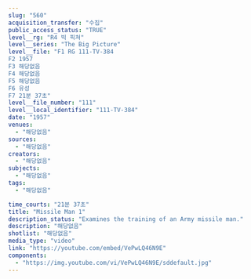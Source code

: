 ```yaml
---
slug: "560"
acquisition_transfer: "수집"
public_access_status: "TRUE"
level__rg: "R4 빅 픽쳐"
level__series: "The Big Picture"
level__file: "F1 RG 111-TV-384
F2 1957
F3 해당없음
F4 해당없음
F5 해당없음
F6 유성
F7 21분 37초"
level__file_number: "111"
level__local_identifier: "111-TV-384"
date: "1957"
venues: 
  - "해당없음"
sources: 
  - "해당없음"
creators: 
  - "해당없음"
subjects: 
  - "해당없음"
tags: 
  - "해당없음"

time_courts: "21분 37초"
title: "Missile Man 1"
description_status: "Examines the training of an Army missile man."
description: "해당없음"
shotlist: "해당없음"
media_type: "video"
link: "https://youtube.com/embed/VePwLQ46N9E"
components: 
  - "https://img.youtube.com/vi/VePwLQ46N9E/sddefault.jpg"
---
```

